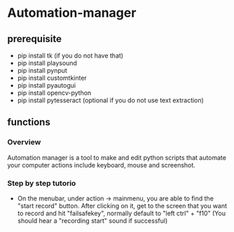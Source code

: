# Automation-manager

## prerequisite

- pip install tk (if you do not have that)
- pip install playsound
- pip install pynput
- pip install customtkinter
- pip install pyautogui
- pip install opencv-python
- pip install pytesseract (optional if you do not use text extraction)

## functions

### Overview

Automation manager is a tool to make and edit python scripts that automate your computer actions include keyboard, mouse and screenshot. 

### Step by step tutorio

- On the menubar, under action -> mainmenu, you are able to find the "start record" button. After clicking on it, get to the screen that you want to record and hit "failsafekey", normally default to "left ctrl" + "f10" (You should hear a "recording start" sound if successful)



